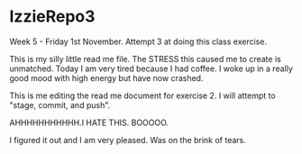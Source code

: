 # IzzieRepo3
Week 5 - Friday 1st November. Attempt 3 at doing this class exercise.

This is my silly little read me file. The STRESS this caused me to create is unmatched.
Today I am very tired because I had coffee. I woke up in a really good mood with high 
energy but have now crashed. 

This is me editing the read me document for exercise 2. I will attempt to "stage, commit, and push".

AHHHHHHHHHHH.I HATE THIS. BOOOOO.

I figured it out and I am very pleased. Was on the brink of tears. 